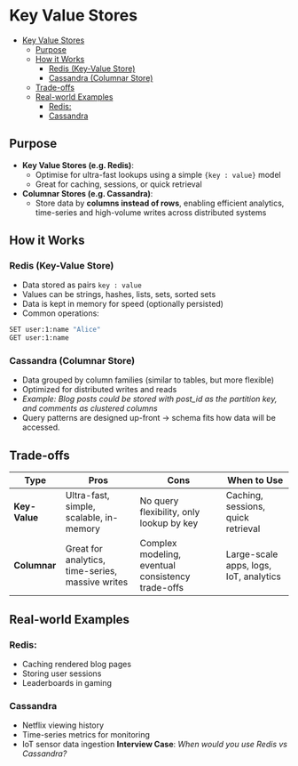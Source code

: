 # Key Value Stores
- [Key Value Stores](#key-value-stores)
  - [Purpose](#purpose)
  - [How it Works](#how-it-works)
    - [Redis (Key-Value Store)](#redis-key-value-store)
    - [Cassandra (Columnar Store)](#cassandra-columnar-store)
  - [Trade-offs](#trade-offs)
  - [Real-world Examples](#real-world-examples)
    - [Redis:](#redis)
    - [Cassandra](#cassandra)


## Purpose
- **Key Value Stores (e.g. Redis)**: 
  - Optimise for ultra-fast lookups using a simple `{key : value}` model
  - Great for caching, sessions, or quick retrieval
- **Columnar Stores (e.g. Cassandra)**:
  - Store data by **columns instead of rows**, enabling efficient analytics, time-series and high-volume writes across distributed systems

## How it Works
### Redis (Key-Value Store)
- Data stored as pairs `key : value`
- Values can be strings, hashes, lists, sets, sorted sets
- Data is kept in memory for speed (optionally persisted)
- Common operations:
```bash
SET user:1:name "Alice"
GET user:1:name
```

### Cassandra (Columnar Store)
- Data grouped by column families (similar to tables, but more flexible)
- Optimized for distributed writes and reads
- *Example: Blog posts could be stored with post_id as the partition key, and comments as clustered columns*
- Query patterns are designed up-front → schema fits how data will be accessed.

## Trade-offs

| Type | Pros | Cons | When to Use |
|------|------|------|-------------|
| **Key-Value** | Ultra-fast, simple, scalable, in-memory | No query flexibility, only lookup by key | Caching, sessions, quick retrieval |
| **Columnar** | Great for analytics, time-series, massive writes | Complex modeling, eventual consistency trade-offs | Large-scale apps, logs, IoT, analytics |

## Real-world Examples
### Redis:
- Caching rendered blog pages
- Storing user sessions
- Leaderboards in gaming

### Cassandra
- Netflix viewing history
- Time-series metrics for monitoring
- IoT sensor data ingestion
**Interview Case**: *When would you use Redis vs Cassandra?*